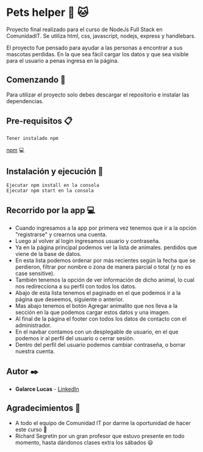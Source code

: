 # Pets helper :dog: :cat:
Proyecto final realizado para el curso de NodeJs Full Stack en ComunidadIT. Se utiliza html, css, javascript, nodejs, express y handlebars.

El proyecto fue pensado para ayudar a las personas a encontrar a sus mascotas perdidas. En la que sea fácil cargar los datos y que sea visible para el usuario a penas ingresa en la página.

## Comenzando :rocket:

Para utilizar el proyecto solo debes descargar el repositorio e instalar las dependencias.

## Pre-requisitos :clipboard:

```
Tener instalado npm
```
[npm](https://www.npmjs.com/get-npm) :computer:

## Instalación y ejecución :wrench:

```
Ejecutar npm install en la consola
Ejecutar npm start en la consola
```

## Recorrido por la app :computer:

* Cuando ingresamos a la app por primera vez tenemos que ir a la opción "registrarse" y crearnos una cuenta.
* Luego al volver al login ingresamos usuario y contraseña.
* Ya en la página principal podemos ver la lista de animales. perdidos que viene de la base de datos.
* En esta lista podemos ordenar por más recientes según la fecha que se perdieron, filtrar por nombre o zona de manera parcial o total (y no es case sensitive).
* También tenemos la opción de ver información de dicho animal, lo cual nos redirecciona a su perfil con todos los datos.
* Abajo de esta lista tenemos el paginado en el que podemos ir a la página que deseemos, siguiente o anterior.
* Mas abajo tenemos el botón Agregar animalito que nos lleva a la sección en la que podemos cargar estos datos y una imagen.
* Al final de la página el footer con todos los datos de contacto con el administrador.
* En el navbar contamos con un desplegable de usuario, en el que podemos ir al perfil del usuario o cerrar sesión.
* Dentro del perfil del usuario podemos cambiar contraseña, o borrar nuestra cuenta.


## Autor :black_nib:

* **Galarce Lucas** - [LinkedIn](https://www.linkedin.com/in/galarce-lucas/)

## Agradecimientos :gift:

* A todo el equipo de Comunidad IT por darme la oportunidad de hacer este curso :raised_hands:
* Richard Segretin por un gran profesor que estuvo presente en todo momento, hasta dándonos clases extra los sábados :smiley: 